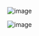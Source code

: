 

![image](https://github.com/user-attachments/assets/f00811c5-f3e6-42ee-952c-5aec1e8fdbac)


![image](https://github.com/user-attachments/assets/0f47616f-4299-4076-bef1-1c933f3f7319)



